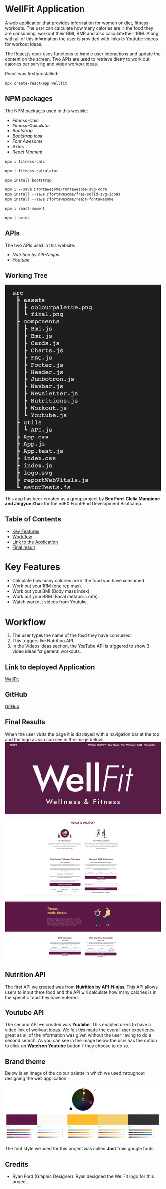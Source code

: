 # WellFit Application

A web application that provides information for women on diet, fitness workouts. The user can calculate how many calories are in the food they are consuming, workout their BMI, BMR and also calculate their 1RM. Along with all of this information the user is provided with links to Youtube videos for workout ideas.

The React.js code uses functions to handle user interactions and update the content on the screen. Two APIs are used to retrieve dietry to work out calories per serving and video workout ideas. 

React was firstly installed:
```
npx create-react-app wellfit
```

## NPM packages
The NPM packages used in this wesbite:
- *Fitness-Calc*
- *Fitness-Calculator*
- *Bootstrap* 
- *Bootstrap icon*
- *Font Awesome*
- *Axios*
- *React Moment*

```
npm i fitness-calc
```
```
npm i fitness-calculator
```
```
npm install bootstrap
```
```
npm i --save @fortawesome/fontawesome-svg-core
npm install --save @fortawesome/free-solid-svg-icons
npm install --save @fortawesome/react-fontawesome
```
```
npm i react-moment
```
```
npm i axios
```

## APIs 
The two APIs used in this website: 
- *Nutrition by API-Ninjas*
- *Youtube*


## Working Tree
![Working tree](src/assets/filetree.png)

This app has been created as a group project by **Bex Ford, Clelia Mangione and Jingyue Zhao** for the edEX Front-End Development Bootcamp. 

## Table of Contents

- [Key Features](#key-features)
- [Workflow](#workflow)
- [Link to the Application](#link-to-deployed-application)
- [Final result](#final-results)

# Key Features

- Calculate how many calories are in the food you have consumed.
- Work out your 1RM (one rep max).
- Work out your BMI (Body mass index).
- Work out your BRM (Basal metabolic rate).
- Watch workout videos from Youtube.

# Workflow

1. The user types the name of the food they have consumed. 
2. This triggers the Nutrition API. 
3. In the Videos Ideas section, the YouTube API is triggered to show 3 video ideas for general workouts.

## Link to deployed Application

[WellFit](https://well-fit.netlify.app/)

## GitHub 
[GitHub](https://github.com/Clelia-M/WellFit)

## Final Results

When the user visits the page it is displayed with a navigation bar at the top and the logo as you can see in the image below:
![Website](src/assets/final.png)

![Website](src/assets/caloriesbmr.png)

![Website](src/assets/onerepmax.png)

## Nutrition API

The first API we created was from **Nutrition by API-Ninjas**. This API allows users to input there food and the API will calculate how many calories is in the specific food they have entered. 


## Youtube API 

The second API we created was **Youtube**. This enabled users to have a video link of workout ideas. We felt this made the overall user experience great as all of the information was given without the user having to do a second search. As you can see in the image below the user has the option to click on **Watch on Youtube** button if they choose to do so. 

## Brand theme
Below is an image of the colour palette in which we used throughout designing the web application. 

![colour theme](src/assets/colourpalette.png)

The font style we used for this project was called **Jost** from google fonts.


## Credits 

- Ryan Ford (Graphic Designer). Ryan designed the WellFit logo for this project.

